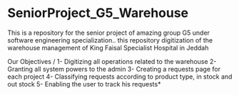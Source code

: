 # SeniorProject_G5_Warehouse
This is a repository for the senior project of amazing group G5 under software engineering specialization.. 
this repository digitization of the warehouse management of King Faisal Specialist Hospital in Jeddah

Our Objectives / 
1- Digitizing all operations related to the warehouse 
2- Granting all system powers to the admin 
3- Creating a requests page for each project 
4- Classifying requests according to product type, in stock and out stock 
5- Enabling the user to track his requests*
